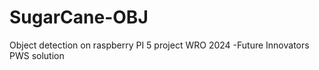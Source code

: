 # SugarCane-OBJ
Object detection on raspberry PI 5 project WRO 2024 -Future Innovators PWS solution
